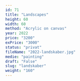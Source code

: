```yaml
---
id: 71
title: "Landscapes"
height: 60
width: 60
method: "Acrylic on canvas"
year: 2022
price: "3200"
exPrice: "3000"
status: "privat"
fileName: "2022-landskaber.jpg"
medie: "painting"
draft: "False"
slug: "landskaber"
weight: "160"
---
```

